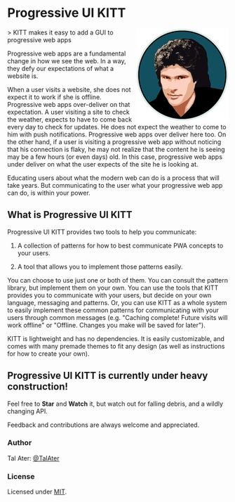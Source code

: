 # Progressive UI KITT
<img src="https://raw.githubusercontent.com/TalAter/Progressive-UI-KITT/master/demo/README-logo.png" align="right" />
> KITT makes it easy to add a GUI to progressive web apps

Progressive web apps are a fundamental change in how we see the web. In a way, they defy our expectations of what a website is.

When a user visits a website, she does not expect it to work if she is offline. Progressive web apps over-deliver on that expectation. A user visiting a site to check the weather, expects to have to come back every day to check for updates. He does not expect the weather to come to him with push notifications. Progressive web apps over deliver here too. On the other hand, if a user is visiting a progressive web app without noticing that his connection is flaky, he may not realize that the content he is seeing may be a few hours (or even days) old. In this case, progressive web apps under deliver on what the user expects of the site he is looking at.

Educating users about what the modern web can do is a process that will take years. But communicating to the user what your progressive web app can do, is within your power.

## What is Progressive UI KITT

Progressive UI KITT provides two tools to help you communicate:

1. A collection of patterns for how to best communicate PWA concepts to your users.

2. A tool that allows you to implement those patterns easily.

You can choose to use just one or both of them. You can consult the pattern library, but implement them on your own. You can use the tools that KITT provides you to communicate with your users, but decide on your own language, messaging and patterns. Or, you can use KITT as a whole system to easily implement these common patterns for communicating with your users through common messages (e.g. "Caching complete! Future visits will work offline" or "Offline. Changes you make will be saved for later").

KITT is lightweight and has no dependencies. It is easily customizable, and comes with many premade themes to fit any design (as well as instructions for how to create your own).

## Progressive UI KITT is currently under heavy construction!

Feel free to **Star** and **Watch** it, but watch out for falling debris, and a wildly changing API.

Feedback and contributions are always welcome and appreciated.

### Author

Tal Ater: [@TalAter](https://twitter.com/TalAter)

### License

Licensed under [MIT](https://github.com/TalAter/Progressive-UI-KITT/blob/master/LICENSE).
